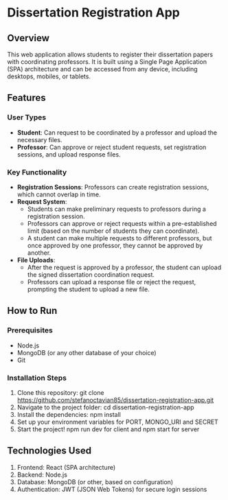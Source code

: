 # Dissertation Registration App

## Overview

This web application allows students to register their dissertation papers with coordinating professors. It is built using a Single Page Application (SPA) architecture and can be accessed from any device, including desktops, mobiles, or tablets.

## Features

### User Types
- **Student**: Can request to be coordinated by a professor and upload the necessary files.
- **Professor**: Can approve or reject student requests, set registration sessions, and upload response files.

### Key Functionality

- **Registration Sessions**: Professors can create registration sessions, which cannot overlap in time.
- **Request System**:
  - Students can make preliminary requests to professors during a registration session.
  - Professors can approve or reject requests within a pre-established limit (based on the number of students they can coordinate).
  - A student can make multiple requests to different professors, but once approved by one professor, they cannot be approved by another.
- **File Uploads**:
  - After the request is approved by a professor, the student can upload the signed dissertation coordination request.
  - Professors can upload a response file or reject the request, prompting the student to upload a new file.
  
## How to Run

### Prerequisites

- Node.js
- MongoDB (or any other database of your choice)
- Git

### Installation Steps

1. Clone this repository:
  git clone https://github.com/stefanoctavian85/dissertation-registration-app.git
2. Navigate to the project folder:
   cd dissertation-registration-app
3. Install the dependencies:
   npm install
4. Set up your environment variables for PORT, MONGO_URI and SECRET
5. Start the project!
   npm run dev for client and npm start for server

## Technologies Used
1. Frontend: React (SPA architecture)
2. Backend: Node.js
3. Database: MongoDB (or other, based on configuration)
4. Authentication: JWT (JSON Web Tokens) for secure login sessions
